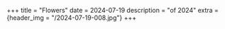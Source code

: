 +++
title = "Flowers"
date = 2024-07-19
description = "of 2024"
extra = {header_img = "/2024-07-19-008.jpg"}
+++

<div class="gallery">
    <a href="/2024-07-19-002.jpg" data-ngthumb="/2024-07-19-002.jpg"></a> 
    <a href="/2024-07-19-001.jpg" data-ngthumb="/2024-07-19-001.jpg"></a>
    <a href="/2024-07-19-003.jpg" data-ngthumb="/2024-07-19-003.jpg"></a> 
    <a href="/2024-07-19-004.jpg" data-ngthumb="/2024-07-19-004.jpg"></a> 
    <a href="/2024-07-19-005.jpg" data-ngthumb="/2024-07-19-005.jpg"></a> 
    <a href="/2024-07-19-012.jpg" data-ngthumb="/2024-07-19-012.jpg"></a>
    <a href="/2024-07-19-007.jpg" data-ngthumb="/2024-07-19-007.jpg"></a> 
    <a href="/2024-07-19-008.jpg" data-ngthumb="/2024-07-19-008.jpg"></a> 
    <a href="/2024-07-19-009.jpg" data-ngthumb="/2024-07-19-009.jpg"></a> 
    <a href="/2024-07-19-010.jpg" data-ngthumb="/2024-07-19-010.jpg"></a> 
    <a href="/2024-07-19-011.jpg" data-ngthumb="/2024-07-19-011.jpg"></a> 
    <a href="/2024-07-19-006.jpg" data-ngthumb="/2024-07-19-006.jpg"></a> 
</div>





